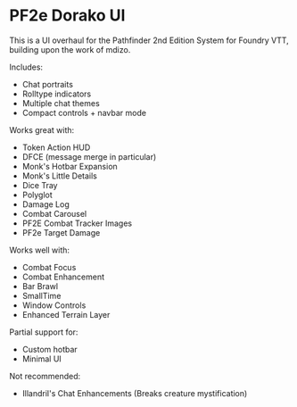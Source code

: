 # PF2e Dorako UI

This is a UI overhaul for the Pathfinder 2nd Edition System for Foundry VTT, building upon the work of mdizo.

Includes:

- Chat portraits
- Rolltype indicators
- Multiple chat themes
- Compact controls + navbar mode

Works great with:

- Token Action HUD
- DFCE (message merge in particular)
- Monk's Hotbar Expansion
- Monk's Little Details
- Dice Tray
- Polyglot
- Damage Log
- Combat Carousel
- PF2E Combat Tracker Images
- PF2e Target Damage

Works well with:

- Combat Focus
- Combat Enhancement
- Bar Brawl
- SmallTime
- Window Controls
- Enhanced Terrain Layer

Partial support for:

- Custom hotbar
- Minimal UI

Not recommended:

- Illandril's Chat Enhancements (Breaks creature mystification)
